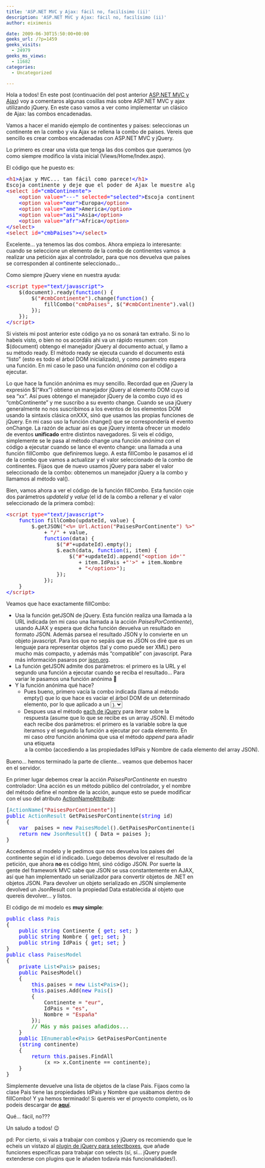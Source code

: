 ```yaml
---
title: 'ASP.NET MVC y Ajax: fácil no, facilísimo (ii)'
description: 'ASP.NET MVC y Ajax: fácil no, facilísimo (ii)'
author: eiximenis

date: 2009-06-30T15:50:00+00:00
geeks_url: /?p=1459
geeks_visits:
  - 24979
geeks_ms_views:
  - 11682
categories:
  - Uncategorized

---
```

Hola a todos! En este post (continuación del post anterior [ASP.NET MVC y Ajax][1]) voy a comentaros algunas cosillas más sobre ASP.NET MVC y ajax utilizando jQuery. En este caso vamos a ver como implementar un clásico de Ajax: las combos encadenadas.

Vamos a hacer el manido ejemplo de continentes y paises: seleccionas un continente en la combo y via Ajax se rellena la combo de paises. Vereis que sencillo es crear combos encadenadas con ASP.NET MVC y jQuery.

Lo primero es crear una vista que tenga las dos combos que queramos (yo como siempre modifico la vista inicial (Views/Home/Index.aspx).

El código que he puesto es:

<pre class="code"><span style="color: blue">&lt;</span><span style="color: #a31515">h1</span><span style="color: blue">&gt;</span>Ajax y MVC... tan fácil como parece!<span style="color: blue">&lt;/</span><span style="color: #a31515">h1</span><span style="color: blue">&gt;
</span>Escoja continente y deje que el poder de Ajax le muestre algunos paises...
<span style="color: blue">&lt;</span><span style="color: #a31515">select </span><span style="color: red">id</span><span style="color: blue">="cmbContinente"&gt;
    &lt;</span><span style="color: #a31515">option </span><span style="color: red">value</span><span style="color: blue">="---" </span><span style="color: red">selected</span><span style="color: blue">="selected"&gt;</span>Escoja continente...<span style="color: blue">&lt;/</span><span style="color: #a31515">option</span><span style="color: blue">&gt;
    &lt;</span><span style="color: #a31515">option </span><span style="color: red">value</span><span style="color: blue">="eur"&gt;</span>Europa<span style="color: blue">&lt;/</span><span style="color: #a31515">option</span><span style="color: blue">&gt;
    &lt;</span><span style="color: #a31515">option </span><span style="color: red">value</span><span style="color: blue">="ame"&gt;</span>America<span style="color: blue">&lt;/</span><span style="color: #a31515">option</span><span style="color: blue">&gt;
    &lt;</span><span style="color: #a31515">option </span><span style="color: red">value</span><span style="color: blue">="asi"&gt;</span>Asia<span style="color: blue">&lt;/</span><span style="color: #a31515">option</span><span style="color: blue">&gt;
    &lt;</span><span style="color: #a31515">option </span><span style="color: red">value</span><span style="color: blue">="afr"&gt;</span>Africa<span style="color: blue">&lt;/</span><span style="color: #a31515">option</span><span style="color: blue">&gt;
&lt;/</span><span style="color: #a31515">select</span><span style="color: blue">&gt;
&lt;</span><span style="color: #a31515">select </span><span style="color: red">id</span><span style="color: blue">="cmbPaises"&gt;&lt;/</span><span style="color: #a31515">select</span><span style="color: blue">&gt;</span></pre>

[][2]

Excelente... ya tenemos las dos combos. Ahora empieza lo interesante: cuando se seleccione un elemento de la combo de continentes vamos&nbsp; a realizar una petición ajax al controlador, para que nos devuelva que países se corresponden al continente seleccionado...

Como siempre jQuery viene en nuestra ayuda:

<pre class="code"><span style="color: blue">&lt;</span><span style="color: #a31515">script </span><span style="color: red">type</span><span style="color: blue">="text/javascript"&gt;
    </span>$(document).ready(<span style="color: blue">function</span>() {
        $(<span style="color: #a31515">"#cmbContinente"</span>).change(<span style="color: blue">function</span>() {
            fillCombo(<span style="color: #a31515">"cmbPaises"</span>, $(<span style="color: #a31515">"#cmbContinente"</span>).val());
        });
    });
<span style="color: blue">&lt;/</span><span style="color: #a31515">script</span><span style="color: blue">&gt;</span></pre>

[][2]

Si visteis mi post anterior este código ya no os sonará tan extraño. Si no lo habeis visto, o bien no os acordáis ahí va un rápido resumen: con $(document) obtengo el manejador jQuery al documento actual, y llamo a su método ready. El método ready se ejecuta cuando el documento está &ldquo;listo&rdquo; (esto es todo el árbol DOM inicializado), y como parámetro espera una función. En mi caso le paso una función _anónima_ con el código a ejecutar.

Lo que hace la función anónima es muy sencillo. Recordad que en jQuery la expresión $(&ldquo;#xx&rdquo;) obtiene un manejador jQuery al elemento DOM cuyo id sea &ldquo;xx&rdquo;. Así pues obtengo el manejador jQuery de la combo cuyo id es &ldquo;cmbContinente&rdquo; y me suscribo a su evento change. Cuando se usa jQuery generalmente no nos suscribimos a los eventos de los elementos DOM usando la sintaxis clásica onXXX, sinó que usamos las propias funciones de jQuery. En mi caso uso la función change() que se correspondería el evento onChange. La razón de actuar así es que jQuery intenta ofrecer un modelo de eventos **unificado** entre distintos navegadores. Si veis el código, simplemente se le pasa al método change una función _anónima_ con el código a ejecutar cuando se lance el evento change: una llamada a una función fillCombo&nbsp; que definiremos luego. A esta fillCombo le pasamos el id de la combo que vamos a actualizar y el valor seleccionado de la combo de continentes. Fijaos que de nuevo usamos jQuery para saber el valor seleccionado de la combo: obtenemos un manejador jQuery a la combo y llamamos al método val().

Bien, vamos ahora a ver el código de la función fillCombo. Esta función coje dos parámetros _updateId_ y _value_ (el id de la combo a rellenar y el valor seleccionado de la primera combo):

<pre class="code"><span style="color: blue">&lt;</span><span style="color: #a31515">script </span><span style="color: red">type</span><span style="color: blue">="text/javascript"&gt;
    function </span>fillCombo(updateId, value) {
        $.getJSON(<span style="color: #a31515">"&lt;%= Url.Action("</span>PaisesPorContinente<span style="color: #a31515">") %&gt;" <br />            </span>+ <span style="color: #a31515">"/" </span>+ value,
            <span style="color: blue">function</span>(data) {
                $(<span style="color: #a31515">"#"</span>+updateId).empty();
                $.each(data, <span style="color: blue">function</span>(i, item) {
                    $(<span style="color: #a31515">"#"</span>+updateId).append(<span style="color: #a31515">"&lt;option id='" <br />                       </span>+ item.IdPais +<span style="color: #a31515">"'&gt;" </span>+ item.Nombre <br />                       + <span style="color: #a31515">"&lt;/option&gt;"</span>);
                });
            });
    }
<span style="color: blue">&lt;/</span><span style="color: #a31515">script</span><span style="color: blue">&gt;</span></pre>

[][2]

Veamos que hace exactamente fillCombo:

  * Usa la función getJSON de jQuery. Esta función realiza una llamada a la URL indicada (en mi caso una llamada a la acción _PaisesPorContinente_), usando AJAX y espera que dicha función devuelva un resultado en formato JSON. Además parsea el resultado JSON y lo convierte en un objeto javascript. Para los que no sepáis que es JSON os diré que es un lenguaje para representar objetos (tal y como puede ser XML) pero mucho más compacto, y además más &ldquo;compatible&rdquo; con javascript. Para más información pasaros por [json.org][3]. 
  * La función getJSON admite dos parámetros: el primero es la URL y el segundo una función a ejecutar cuando se reciba el resultado... Para variar le pasamos una función anónima 🙂 
  * Y la función anónima qué hace? 
      * Pues bueno, primero vacía la combo indicada (llama al método empty() que lo que hace es vaciar el árbol DOM de un determinado elemento, por lo que aplicado a un <select> le elimina todas sus <option>). 
      * Despues usa el método [each de jQuery][4] para iterar sobre la respuesta (asume que lo que se recibe es un array JSON). El método each recibe dos parámetros: el primero es la variable sobre la que iteramos y el segundo la función a ejecutar por cada elemento. En mi caso _otra_ función anónima que usa el método _append_ para añadir una etiqueta <option> a la combo (accediendo a las propiedades IdPais y Nombre de cada elemento del array JSON). 

Bueno... hemos terminado la parte de cliente... veamos que debemos hacer en el servidor.

En primer lugar debemos crear la acción _PaisesPorContinente_ en nuestro controlador: Una acción es un método público del controlador, y el nombre del método define el nombre de la acción, aunque esto se puede modificar con el uso del atributo [ActionNameAttribute][5]:

<pre class="code">[<span style="color: #2b91af">ActionName</span>(<span style="color: #a31515">"PaisesPorContinente"</span>)]
<span style="color: blue">public </span><span style="color: #2b91af">ActionResult </span>GetPaisesPorContinente(<span style="color: blue">string </span>id)
{
    <span style="color: blue">var  </span>paises = <span style="color: blue">new </span><span style="color: #2b91af">PaisesModel</span>().GetPaisesPorContinente(id);
    <span style="color: blue">return new </span><span style="color: #2b91af">JsonResult</span>() { Data = paises };
}</pre>

[][2]

Accedemos al modelo y le pedimos que nos devuelva los paises del continente según el id indicado. Luego debemos devolver el resultado de la petición, que ahora **no** es código html, sinó código JSON. Por suerte la gente del framework MVC sabe que JSON se usa constantemente en AJAX, así que han implementado un serializador para convertir objetos de .NET en objetos JSON. Para devolver un objeto serializado en JSON simplemente devolved un JsonResult con la propiedad Data establecida al objeto que quereis devolver... y listos.

El código de mi modelo es **muy simple**:

<pre class="code"><span style="color: blue">public class </span><span style="color: #2b91af">Pais
</span>{
    <span style="color: blue">public string </span>Continente { <span style="color: blue">get</span>; <span style="color: blue">set</span>; }
    <span style="color: blue">public string </span>Nombre { <span style="color: blue">get</span>; <span style="color: blue">set</span>; }
    <span style="color: blue">public string </span>IdPais { <span style="color: blue">get</span>; <span style="color: blue">set</span>; }
}
<span style="color: blue">public class </span><span style="color: #2b91af">PaisesModel
</span>{
    <span style="color: blue">private </span><span style="color: #2b91af">List</span>&lt;<span style="color: #2b91af">Pais</span>&gt; paises;
    <span style="color: blue">public </span>PaisesModel()
    {
        <span style="color: blue">this</span>.paises = <span style="color: blue">new </span><span style="color: #2b91af">List</span>&lt;<span style="color: #2b91af">Pais</span>&gt;();
        <span style="color: blue">this</span>.paises.Add(<span style="color: blue">new </span><span style="color: #2b91af">Pais</span>()
        {
            Continente = <span style="color: #a31515">"eur"</span>,
            IdPais = <span style="color: #a31515">"es"</span>,
            Nombre = <span style="color: #a31515">"España"
        </span>});
        <span style="color: green">// Más y más paises añadidos...
</span>    }
    <span style="color: blue">public </span><span style="color: #2b91af">IEnumerable</span>&lt;<span style="color: #2b91af">Pais</span>&gt; GetPaisesPorContinente<br />    (<span style="color: blue">string </span>continente)
    {
        <span style="color: blue">return this</span>.paises.FindAll<br />            (x =&gt; x.Continente == continente);
    }
}</pre>

[][2][][2]

Simplemente devuelve una lista de objetos de la clase Pais. Fijaos como la clase Pais tiene las propiedades IdPais y Nombre que usábamos dentro de fillCombo! Y ya hemos terminado! Si quereis ver el proyecto completo, os lo podeis descargar de [**aquí**][6].

Qué... fácil, no??? 

Un saludo a todos! 😉

pd: Por cierto, si vais a trabajar con combos y jQuery os recomiendo que le echeis un vistazo al [plugin de jQuery para selectboxes][7], que añade funciones específicas para trabajar con selects (sí, sí... jQuery puede extenderse con plugins que le añaden todavía más funcionalidades!).

 [1]: /blogs/etomas/archive/2009/06/26/asp-net-mvc-y-ajax-f-225-cil-no-facil-237-simo.aspx
 [2]: http://11011.net/software/vspaste
 [3]: http://www.json.org/
 [4]: http://docs.jquery.com/Utilities/jQuery.each
 [5]: http://msdn.microsoft.com/en-us/library/system.web.mvc.actionnameattribute.aspx
 [6]: /cfs-file.ashx/__key/CommunityServer.Blogs.Components.WeblogFiles/etomas.30062009/AjaxDemoCombosEncadenadas.zip
 [7]: http://plugins.jquery.com/node/27/release